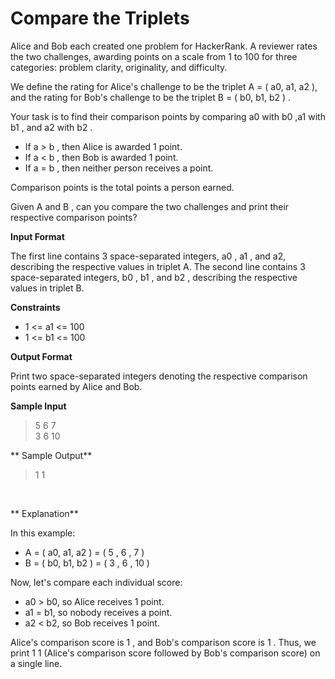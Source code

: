 
Compare the Triplets
====================
Alice and Bob each created one problem for HackerRank. A reviewer rates the two challenges, awarding points on a scale from 1 to  100  for three categories: problem clarity, originality, and difficulty.

We define the rating for Alice's challenge to be the triplet A  = ( a0, a1, a2  ), and the rating for Bob's challenge to be the triplet B = ( b0, b1, b2  ) .

Your task is to find their comparison points by comparing a0  with  b0  ,a1 with  b1  , and a2  with  b2 .

  - If  a > b , then Alice is awarded 1 point.
  - If  a < b , then Bob is awarded 1 point.
  - If  a = b , then neither person receives a point.
  
Comparison points is the total points a person earned.

Given A and B , can you compare the two challenges and print their respective comparison points?

**Input Format**

The first line contains 3 space-separated integers, a0 ,  a1 , and  a2, describing the respective values in triplet A.
The second line contains  3 space-separated integers, b0 ,  b1 , and  b2 , describing the respective values in triplet B. 

**Constraints**

  - 1 <=  a1 <= 100
  - 1 <=  b1 <= 100

**Output Format**

Print two space-separated integers denoting the respective comparison points earned by Alice and Bob.

**Sample Input**
> 5 6 7 </br>
> 3 6 10

** Sample Output**
> 1 1
</br>

** Explanation**

In this example:

  - A = ( a0, a1, a2  ) = ( 5 , 6 , 7 )
  - B = ( b0, b1, b2  ) = ( 3 , 6 , 10 )
  
Now, let's compare each individual score:

- a0 >  b0, so Alice receives 1 point.
- a1 =  b1, so nobody receives a point.
- a2 <  b2, so Bob receives 1 point.

Alice's comparison score is 1 , and Bob's comparison score is 1 . Thus, we print 1 1 (Alice's comparison score followed by Bob's comparison score) on a single line.

